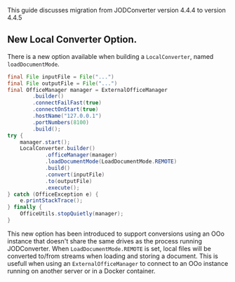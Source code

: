 This guide discusses migration from JODConverter version 4.4.4 to version 4.4.5

## New Local Converter Option.

There is a new option available when building a `LocalConverter`, named `loadDocumentMode`.

```java
final File inputFile = File("...")
final File outputFile = File("...")
final OfficeManager manager = ExternalOfficeManager
        .builder()
        .connectFailFast(true)
        .connectOnStart(true)
        .hostName("127.0.0.1")
        .portNumbers(8100)
        .build();
try {
    manager.start();
    LocalConverter.builder()
            .officeManager(manager)
            .loadDocumentMode(LoadDocumentMode.REMOTE)
            .build()
            .convert(inputFile)
            .to(outputFile)
            .execute();
} catch (OfficeException e) {
    e.printStackTrace();
} finally {
    OfficeUtils.stopQuietly(manager);
}
```

This new option has been introduced to support conversions using an OOo instance that doesn't share the same drives as the process running JODConverter. When `LoadDocumentMode.REMOTE` is set, local files will be converted to/from streams when loading and storing a document. This is usefull when using an `ExternalOfficeManager` to connect to an OOo instance running on another server or in a Docker container.